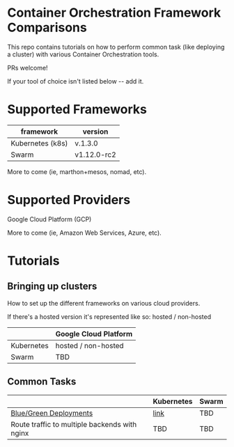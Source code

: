 # Container Orchestration Framework Comparisons
This repo contains tutorials on how to perform common task (like deploying a cluster) with various Container Orchestration tools.

PRs welcome!

If your tool of choice isn't listed below -- add it.  

# Supported Frameworks 
| framework  | version |
| --- | --- |
| Kubernetes (k8s) | v.1.3.0 |
| Swarm | v1.12.0-rc2 |

More to come (ie, marthon+mesos, nomad, etc).

# Supported Providers
Google Cloud Platform (GCP)

More to come (ie, Amazon Web Services, Azure, etc).

# Tutorials

## Bringing up clusters

How to set up the different frameworks on various cloud providers.

If there's a hosted version it's represented like so: hosted / non-hosted

|  | Google Cloud Platform |
| --- | --- |
| Kubernetes | hosted / non-hosted |
| Swarm | TBD | 

## Common Tasks

|  | Kubernetes |  Swarm   |
| --- | --- | --- |
| [Blue/Green Deployments](blue-green-deployment/README.md) | [link](blue-green-deployment/kubernetes/README.md) | TBD |
| Route traffic to multiple backends with nginx | TBD | TBD |
